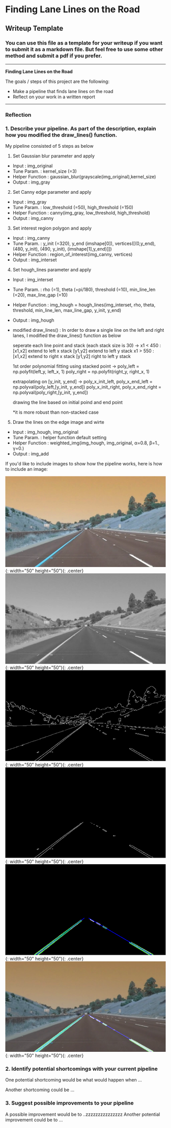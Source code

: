 # **Finding Lane Lines on the Road** 

## Writeup Template

### You can use this file as a template for your writeup if you want to submit it as a markdown file. But feel free to use some other method and submit a pdf if you prefer.

---

**Finding Lane Lines on the Road**

The goals / steps of this project are the following:
* Make a pipeline that finds lane lines on the road
* Reflect on your work in a written report




---

### Reflection

### 1. Describe your pipeline. As part of the description, explain how you modified the draw_lines() function.

My pipeline consisted of 5 steps as below

  1. Set Gaussian blur parameter and apply
   - Input : img_original 
   - Tune Param. : kernel_size (=3)
   - Helper Function : gaussian_blur(grayscale(img_original),kernel_size)
   - Output : img_gray
   
   2. Set Canny edge parameter and apply
   - Input : img_gray 
   - Tune Param. : low_threshold (=50), high_threshold (=150)
   - Helper Function : canny(img_gray, low_threshold, high_threshold)
   - Output : img_canny
   
   3. Set interest region polygon and apply
   - Input : img_canny 
   - Tune Param. : y_init (=320), y_end (imshape[0]), vertices([(0,y_end),(480, y_init), (490, y_init), (imshape[1],y_end)]])
   - Helper Function : region_of_interest(img_canny, vertices)
   - Output : img_interset 
   
   4. Set hough_lines parameter and apply
   - Input : img_interset 
   - Tune Param. : rho (=1), theta (=pi/180), threshold (=10), min_line_len (=20), max_line_gap (=10)
   - Helper Function : img_hough = hough_lines(img_interset, rho, theta, threshold, min_line_len, max_line_gap, y_init, y_end)
   - Output : img_hough 
   
   - modified draw_lines()
     : In order to draw a single line on the left and right lanes, I modified the draw_lines()
       function as below
      
       seperate each line point and stack (each stack size is 30)
        -> x1 < 450 : [x1,x2] extend to left x stack [y1,y2] extend to left y stack
           x1 > 550 : [x1,x2] extend to right x stack [y1,y2] right to left y stack
           
       1st order polynomial fitting using stacked point
        -> poly_left = np.polyfit(left_y, left_x, 1)
           poly_right = np.polyfit(right_y, right_x, 1)
           
       extrapolating on [y_init, y_end]
        -> poly_x_init_left, poly_x_end_left = np.polyval(poly_left,[y_init, y_end])
           poly_x_init_right, poly_x_end_right = np.polyval(poly_right,[y_init, y_end])
           
       drawing the line based on initial poind and end point
       
       
       *it is more robust than non-stacked case
       

   5. Draw the lines on the edge image and wirte
   - Input : img_hough, img_original
   - Tune Param. : helper function default setting
   - Helper Function : weighted_img(img_hough, img_original, α=0.8, β=1., γ=0.)
   - Output : img_add 
      

If you'd like to include images to show how the pipeline works, here is how to include an image: 



![img_original](./test_images_output/img_original.png "img_original"){: width="50" height="50"){: .center} 
![img_gray](./test_images_output/img_gray.png "img_gray"){: width="50" height="50"){: .center} 
![img_canny](./test_images_output/img_canny.png "img_canny"){: width="50" height="50"){: .center} 
![img_interset](./test_images_output/img_interset.png "img_interset"){: width="50" height="50"){: .center} 
![img_hough](./test_images_output/img_hough.png "img_hough"){: width="50" height="50"){: .center} 
![img_add](./test_images_output/img_add.png "img_add"){: width="50" height="50"){: .center} 


### 2. Identify potential shortcomings with your current pipeline


One potential shortcoming would be what would happen when ... 

Another shortcoming could be ...


### 3. Suggest possible improvements to your pipeline

A possible improvement would be to ..zzzzzzzzzzzzzzz
Another potential improvement could be to ...
